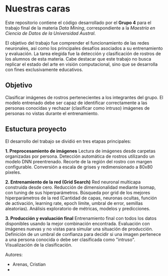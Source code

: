 # Nuestras caras
Este repositorio contiene el código desarrollado por el **Grupo 4** para el trabajo final de la materia *Data Mining*, correspondiente a la *Maestría en Ciencia de Datos de la Universidad Austral*.

El objetivo del trabajo fue comprender el funcionamiento de las redes neuronales, así como los principales desafíos asociados a su entrenamiento y evaluación. La tarea elegida fue la detección y clasificación de rostros de los alumnos de esta materia.
Cabe destacar que este trabajo no busca replicar el estado del arte en visión computacional, sino que se desarrolla con fines exclusivamente educativos.

## Objetivo
Clasificar imágenes de rostros pertenecientes a los integrantes del grupo. El modelo entrenado debe ser capaz de identificar correctamente a las personas conocidas y rechazar (clasificar como intruso) imágenes de personas no vistas durante el entrenamiento.

## Estuctura proyecto

El desarrollo del trabajo se dividió en tres etapas principales:

**1. Preprocesamiento de imágenes**
Lectura de imágenes desde carpetas organizadas por persona. Detección automática de rostros utilizando un modelo DNN preentrenado. Recorte de la región del rostro con margen configurable. Conversión a escala de grises y redimensionado a 80x80 píxeles.

**2. Entrenamiento de la red (Grid Search)**
Red neuronal multicapa construida desde cero. Reducción de dimensionalidad mediante Isomap, con tuning de sus hiperparámetros. Búsqueda por grid de los mejores hiperparámetros de la red (Cantidad de capas, neuronas ocultas, función de activación, learning rate, epoch límite, umbral de error, semillas aleatorias). Análisis exploratorio de métricas, modelos y predicciones.

**3. Producción y evaluación final** 
Entrenamiento final con todos los datos disponibles usando la mejor combinación encontrada. Evaluación con imágenes nuevas y no vistas para simular una situación de producción. Definición de un umbral de confianza para decidir si una imagen pertenece a una persona conocida o debe ser clasificada como "intruso".
Visualización de la clasificación.

Autores: 
- Arenas, Cristian
- 
